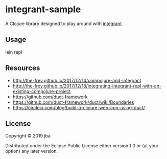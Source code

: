 # integrant-sample

A Clojure library designed to play around with [integrant](https://github.com/weavejester/integrant)

## Usage

lein repl

## Resources

- http://the-frey.github.io/2017/12/14/compojure-and-integrant
- http://the-frey.github.io/2017/12/18/integrating-integrant-repl-with-an-existing-compojure-project
- https://github.com/duct-framework
- https://github.com/duct-framework/duct/wiki/Boundaries
- https://circleci.com/blog/build-a-clojure-web-app-using-duct/

## License

Copyright © 2019 jba

Distributed under the Eclipse Public License either version 1.0 or (at
your option) any later version.
